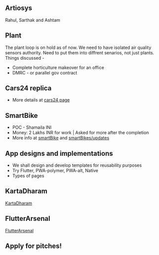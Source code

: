 ## Artiosys
Rahul, Sarthak and Ashtam

## Plant
The plant loop is on hold as of now.
We need to have isolated air quality sensors authority. Need to put them into diffrent senarios, not just plants.
Things discussed - 
* Complete horticulture makeover for an office
* DMRC - or parallel gov contract


## Cars24 replica
* More details at [cars24 page](/cars24)


## SmartBike
* POC - Shamaila INI
* Money: 2 Lakhs INR for work | Asked for more after the completion
* More info at [smartBike](/SmartBike) and [smartBikes/updates](/SmartBike/updates)


## App designs and implementations
* We shall design and develop templates for reusability purposes
* Try Flutter, PWA-polymer, PWA-alt, Native
* Types of pages

## KartaDharam
[KartaDharam](/KartaDharam)

## FlutterArsenal
[FlutterArsenal](/FlutterArsenal)

## Apply for pitches!




